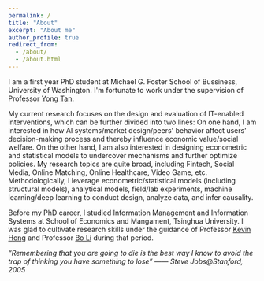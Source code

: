 ```yaml
---
permalink: /
title: "About"
excerpt: "About me"
author_profile: true
redirect_from: 
  - /about/
  - /about.html
---
```


I am a first year PhD student at Michael G. Foster School of Bussiness, University of Washington. I'm fortunate to work under the supervision of Professor [Yong Tan](http://faculty.washington.edu/ytan/index.htm).

My current research focuses on the design and evaluation of IT-enabled interventions, which can be further divided into two lines: On one hand, I am interested in how AI systems/market design/peers' behavior affect users’ decision-making process and thereby influence economic value/social welfare. On the other hand, I am also interested in designing econometric and statistical models to undercover mechanisms and further optimize policies. My research topics are quite broad, including Fintech, Social Media, Online Matching, Online Healthcare, Video Game, etc. Methodologically, I leverage econometric/statistical models (including structural models), analytical models, field/lab experiments, machine learning/deep learning to conduct design, analyze data, and infer causality.

Before my PhD career, I studied Information Management and Information Systems at School of Economics and Mangament, Tsinghua University. I was glad to cultivate research skills under the guidance of Professor [Kevin Hong](http://kevinhong.me/) and Professor [Bo Li](https://www.sem.tsinghua.edu.cn/en/info/1233/6986.htm) during that period.

*“Remembering that you are going to die is the best way I know to avoid the trap of thinking you have something to lose” —— Steve Jobs@Stanford, 2005*
